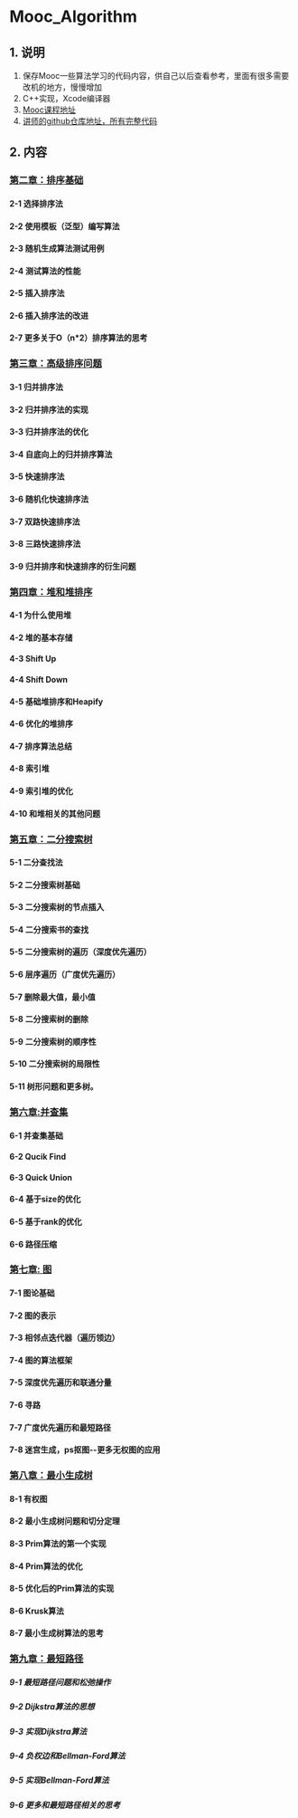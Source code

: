 # Mooc_Algorithm

## 1. 说明
1. 保存Mooc一些算法学习的代码内容，供自己以后查看参考，里面有很多需要改机的地方，慢慢增加
2. C++实现，Xcode编译器
3. [Mooc课程地址](https://coding.imooc.com/class/71.html)
4. [讲师的github仓库地址，所有完整代码](https://github.com/liuyubobobo/Play-with-Algorithms)

## 2. 内容
### [第二章：排序基础](https://github.com/slientreed/Mooc_Algorithm/tree/master/2%E7%AB%A0_%E6%8E%92%E5%BA%8F%E5%9F%BA%E7%A1%80)
#### 2-1 选择排序法
#### 2-2 使用模板（泛型）编写算法
#### 2-3 随机生成算法测试用例
#### 2-4 测试算法的性能
#### 2-5 插入排序法
#### 2-6 插入排序法的改进
#### 2-7 更多关于O（n*2）排序算法的思考
### [第三章：高级排序问题](https://github.com/slientreed/Mooc_Algorithm/tree/master/3%E7%AB%A0_%E9%AB%98%E7%BA%A7%E6%8E%92%E5%BA%8F)
#### 3-1 归并排序法
#### 3-2 归并排序法的实现
#### 3-3 归并排序法的优化
#### 3-4 自底向上的归并排序算法
#### 3-5 快速排序法
#### 3-6 随机化快速排序法
#### 3-7 双路快速排序法
#### 3-8 三路快速排序法
#### 3-9 归并排序和快速排序的衍生问题
### [第四章：堆和堆排序](https://github.com/slientreed/Mooc_Algorithm/tree/master/4%E7%AB%A0_%E5%A0%86)
#### 4-1 为什么使用堆
#### 4-2 堆的基本存储
#### 4-3 Shift Up
#### 4-4 Shift Down
#### 4-5 基础堆排序和Heapify
#### 4-6 优化的堆排序
#### 4-7 排序算法总结
#### 4-8 索引堆
#### 4-9 索引堆的优化
#### 4-10 和堆相关的其他问题
### [第五章：二分搜索树](https://github.com/slientreed/Mooc_Algorithm/tree/master/5%E7%AB%A0_%E4%BA%8C%E5%88%86%E6%9F%A5%E6%89%BE%E6%A0%91)
#### 5-1 二分查找法
#### 5-2 二分搜索树基础
#### 5-3 二分搜索树的节点插入
#### 5-4 二分搜索书的查找
#### 5-5 二分搜索树的遍历（深度优先遍历）
#### 5-6 层序遍历（广度优先遍历）
#### 5-7 删除最大值，最小值
#### 5-8 二分搜索树的删除
#### 5-9 二分搜索树的顺序性
#### 5-10 二分搜索树的局限性
#### 5-11 树形问题和更多树。
### [第六章:并查集](https://github.com/slientreed/Mooc_Algorithm/tree/master/6%E7%AB%A0_%E5%B9%B6%E6%9F%A5%E9%9B%86)
#### 6-1 并查集基础
#### 6-2 Qucik Find
#### 6-3 Quick Union
#### 6-4 基于size的优化
#### 6-5 基于rank的优化
#### 6-6 路径压缩
### [第七章: 图](https://github.com/slientreed/Mooc_Algorithm/tree/master/7%E7%AB%A0_%E5%9B%BE)
#### 7-1 图论基础
#### 7-2 图的表示
#### 7-3 相邻点迭代器（遍历领边）
#### 7-4 图的算法框架
#### 7-5 深度优先遍历和联通分量
#### 7-6 寻路
#### 7-7 广度优先遍历和最短路径
#### 7-8 迷宫生成，ps抠图--更多无权图的应用
### [第八章：最小生成树](https://github.com/slientreed/Mooc_Algorithm/tree/master/8%E7%AB%A0_%E6%9C%80%E5%B0%8F%E7%94%9F%E6%88%90%E6%A0%91)
#### 8-1 有权图
#### 8-2 最小生成树问题和切分定理
#### 8-3 Prim算法的第一个实现
#### 8-4 Prim算法的优化
#### 8-5 优化后的Prim算法的实现
#### 8-6 Krusk算法
#### 8-7 最小生成树算法的思考
### [第九章：最短路径](https://github.com/slientreed/Mooc_Algorithm/tree/master/9%E7%AB%A0_%E6%9C%80%E7%9F%AD%E8%B7%AF%E5%BE%84)
##### 9-1 最短路径问题和松弛操作
##### 9-2 Dijkstra算法的思想
##### 9-3 实现Dijkstra算法
##### 9-4 负权边和Bellman-Ford算法
##### 9-5 实现Bellman-Ford算法
##### 9-6 更多和最短路径相关的思考
